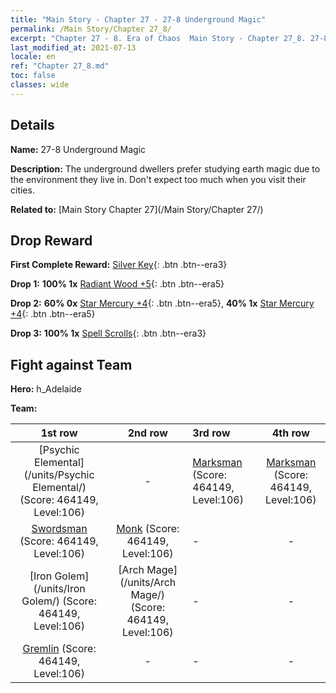 ```yaml
---
title: "Main Story - Chapter 27 - 27-8 Underground Magic"
permalink: /Main Story/Chapter 27_8/
excerpt: "Chapter 27 - 8. Era of Chaos  Main Story - Chapter 27_8. 27-8 Underground Magic"
last_modified_at: 2021-07-13
locale: en
ref: "Chapter 27_8.md"
toc: false
classes: wide
---
```


## Details

 **Name:** 27-8 Underground Magic

 **Description:** The underground dwellers prefer studying earth magic due to the environment they live in. Don't expect too much when you visit their cities.

 **Related to:** [Main Story Chapter 27](/Main Story/Chapter 27/)

## Drop Reward

 **First Complete Reward:** [Silver Key](/Items/con_693/){: .btn .btn--era3}

 **Drop 1:** **100% 1x** [Radiant Wood +5](/Items/mat_97/){: .btn .btn--era5}

 **Drop 2:** **60% 0x** [Star Mercury +4](/Items/mat_91/){: .btn .btn--era5}, **40% 1x** [Star Mercury +4](/Items/mat_91/){: .btn .btn--era5}

 **Drop 3:** **100% 1x** [Spell Scrolls](/Items/con_694/){: .btn .btn--era3}


## Fight against Team
 **Hero:** h_Adelaide

 **Team:**


  | 1st row | 2nd row | 3rd row | 4th row |
  |:----:|:----:|:----|:----:|
  | [Psychic Elemental](/units/Psychic Elemental/) (Score: 464149, Level:106)  | - | [Marksman](/units/Marksman/) (Score: 464149, Level:106)  | [Marksman](/units/Marksman/) (Score: 464149, Level:106)  |
  | [Swordsman](/units/Swordsman/) (Score: 464149, Level:106)  | [Monk](/units/Monk/) (Score: 464149, Level:106)  | - | - |
  | [Iron Golem](/units/Iron Golem/) (Score: 464149, Level:106)  | [Arch Mage](/units/Arch Mage/) (Score: 464149, Level:106)  | - | - |
  | [Gremlin](/units/Gremlin/) (Score: 464149, Level:106)  | - | - | - |


